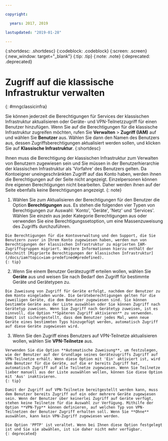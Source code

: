 ```yaml
---

copyright:

  years: 2017, 2019

lastupdated: "2019-01-28"

---
```


{:shortdesc: .shortdesc}
{:codeblock: .codeblock}
{:screen: .screen}
{:new_window: target="_blank"}
{:tip: .tip}
{:note: .note}
{:deprecated: .deprecated}

# Zugriff auf die klassische Infrastruktur verwalten
{: #mngclassicinfra}

Sie können jederzeit die Berechtigungen für Services der klassischen Infrastruktur aktualisieren oder Geräte- und VPN-Teilnetzzugriff für einen Benutzer hinzufügen. Wenn Sie auf die Berechtigungen für die klassische Infrastruktur zugreifen möchten, rufen Sie **Verwalten** &gt; **Zugriff (IAM)** auf und wählen Sie **Benutzer** aus. Wählen Sie dann den Namen des Benutzers aus, dessen Zugriffsberechtigungen aktualisiert werden sollen, und klicken Sie auf **Klassische Infrastruktur**.
{:shortdesc}

Ihnen muss die Berechtigung der klassischen Infrastruktur zum Verwalten von Benutzern zugewiesen sein und Sie müssen in der Benutzerhierarchie der klassischen Infrastruktur als 'Vorfahre' des Benutzers gelten. Da Kontoeigner uneingeschränkten Zugriff auf das Konto haben, werden ihnen die Berechtigungen auf der Seite nicht angezeigt. Einzelpersonen können ihre eigenen Berechtigungen nicht bearbeiten. Daher werden ihnen auf der Seite ebenfalls keine Berechtigungen angezeigt.
{: note}

  1. Wählen Sie zum Aktualisieren der Berechtigungen für den Benutzer die Option **Berechtigungen** aus. Es stehen die folgenden vier Typen von Berechtigungen zur Auswahl: 'Konto', 'Geräte', 'Netz' und 'Services'. Wählen Sie einzeln aus jeder Kategorie Berechtigungen aus oder verwenden Sie eine Berechtigungssetoption, um eine Massenzuweisung des Zugriffs durchzuführen.
  
    Die Berechtigungen für die Kontoverwaltung und den Support, die Sie Benutzern zuvor in Ihrem Konto zugewiesen haben, werden nun von Berechtigungen der klassischen Infrastruktur zu migrierten IAM-Zugriffsgruppen migriert. Weitere Informationen hierzu enthält der Abschnitt [Migrierte Berechtigungen der klassischen Infrastruktur](/docs/iam?topic=iam-predefined#predefined).
    {: tip}
    
  2. Wenn Sie einem Benutzer Gerätezugriff erteilen wollen, wählen Sie **Geräte** aus und weisen Sie nach Bedarf den Zugriff für bestimmte Geräte und Gerätetypen zu.
  
    Die Zuweisung von Zugriff für Geräte erfolgt, nachdem der Benutzer zu dem Konto eingeladen wurde. Die Geräteberechtigungen gelten für die jeweiligen Geräte, die dem Benutzer zugewiesen sind. Sie können bestimmte Geräte aus der Liste auswählen oder Sie können Zugriff nach Gerätetyp zuweisen. Wenn Sie Zugriff nach Gerätetyp zuweisen, ist es sinnvoll, die Option **Späteren Zugriff aktivieren** zu verwenden. Damit ist sichergestellt, dass dem Benutzer jedes Mal, wenn neue Geräte eines bestimmten Typs hinzugefügt werden, automatisch Zugriff auf diese Geräte zugewiesen wird.

  3. Wenn Sie den Zugriff eines Benutzers auf VPN-Teilnetze aktualisieren wollen, wählen Sie **VPN-Teilnetze** aus. 
  
    Verwenden Sie die Option **Automatische Zuweisung**, um festzulegen, wie der Benutzer auf der Grundlage seines Gerätezugriffs Zugriff auf VPN-Teilnetze erhält. Wenn diese Option mit 'Ein' aktiviert ist, wird dem Benutzer für die Geräte, auf die er bereits Zugriff hat, automatisch Zugriff auf alle Teilnetze zugewiesen. Wenn Sie Teilnetze lieber manuell aus der Liste auswählen wollen, können Sie diese Option mit 'Aus' inaktivieren.
    {: tip}
  
    Damit der Zugriff auf VPN-Teilnetze bereitgestellt werden kann, muss dem Benutzer bereits Zugriff auf ein oder mehrere Geräte zugewiesen sein. Wenn der Benutzer über keinerlei Zugriff auf Geräte verfügt, stehen keine Teilnetze für die Auswahl zur Verfügung. Mithilfe der Option **VPN-Typ** können definieren, auf welchen Typ von VPN-Teilnetzen der Benutzer Zugriff erhalten soll. Wenn Sie **Ohne** auswählen, kann kein VPN-Zugriff zugewiesen werden. 
    
    Die Option 'PPTP' ist veraltet. Wenn bei Ihnen diese Option festgelegt ist und Sie sie abwählen, ist sie daher nicht mehr verfügbar.
    {: deprecated}














